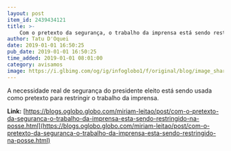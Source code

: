 ```yaml
---
layout: post
item_id: 2439434121
title: >-
    Com o pretexto da segurança, o trabalho da imprensa está sendo restringido na posse
author: Tatu D'Oquei
date: 2019-01-01 16:50:25
pub_date: 2019-01-01 16:50:25
time_added: 2019-01-01 08:01:00
category: avisamos
image: https://i.glbimg.com/og/ig/infoglobo1/f/original/blog/image_share/miriam-leitao.jpg
---
```


A necessidade real de segurança do presidente eleito está sendo usada como pretexto para restringir o trabalho da imprensa.

**Link:** [https://blogs.oglobo.globo.com/miriam-leitao/post/com-o-pretexto-da-seguranca-o-trabalho-da-imprensa-esta-sendo-restringido-na-posse.html](https://blogs.oglobo.globo.com/miriam-leitao/post/com-o-pretexto-da-seguranca-o-trabalho-da-imprensa-esta-sendo-restringido-na-posse.html)

